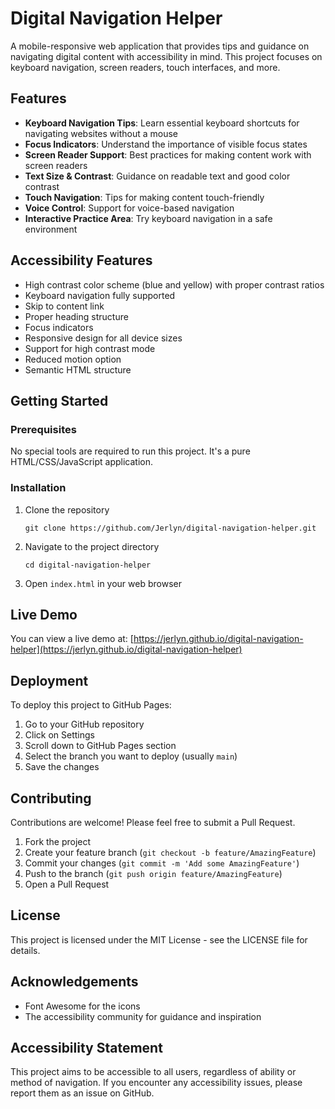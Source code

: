 # Digital Navigation Helper

A mobile-responsive web application that provides tips and guidance on navigating digital content with accessibility in mind. This project focuses on keyboard navigation, screen readers, touch interfaces, and more.

## Features

- **Keyboard Navigation Tips**: Learn essential keyboard shortcuts for navigating websites without a mouse
- **Focus Indicators**: Understand the importance of visible focus states
- **Screen Reader Support**: Best practices for making content work with screen readers
- **Text Size & Contrast**: Guidance on readable text and good color contrast
- **Touch Navigation**: Tips for making content touch-friendly
- **Voice Control**: Support for voice-based navigation
- **Interactive Practice Area**: Try keyboard navigation in a safe environment

## Accessibility Features

- High contrast color scheme (blue and yellow) with proper contrast ratios
- Keyboard navigation fully supported
- Skip to content link
- Proper heading structure
- Focus indicators
- Responsive design for all device sizes
- Support for high contrast mode
- Reduced motion option
- Semantic HTML structure

## Getting Started

### Prerequisites

No special tools are required to run this project. It's a pure HTML/CSS/JavaScript application.

### Installation

1. Clone the repository
   ```
   git clone https://github.com/Jerlyn/digital-navigation-helper.git
   ```

2. Navigate to the project directory
   ```
   cd digital-navigation-helper
   ```

3. Open `index.html` in your web browser

## Live Demo

You can view a live demo at: [https://jerlyn.github.io/digital-navigation-helper](https://jerlyn.github.io/digital-navigation-helper)

## Deployment

To deploy this project to GitHub Pages:

1. Go to your GitHub repository
2. Click on Settings
3. Scroll down to GitHub Pages section
4. Select the branch you want to deploy (usually `main`)
5. Save the changes

## Contributing

Contributions are welcome! Please feel free to submit a Pull Request.

1. Fork the project
2. Create your feature branch (`git checkout -b feature/AmazingFeature`)
3. Commit your changes (`git commit -m 'Add some AmazingFeature'`)
4. Push to the branch (`git push origin feature/AmazingFeature`)
5. Open a Pull Request

## License

This project is licensed under the MIT License - see the LICENSE file for details.

## Acknowledgements

- Font Awesome for the icons
- The accessibility community for guidance and inspiration

## Accessibility Statement

This project aims to be accessible to all users, regardless of ability or method of navigation. If you encounter any accessibility issues, please report them as an issue on GitHub.
